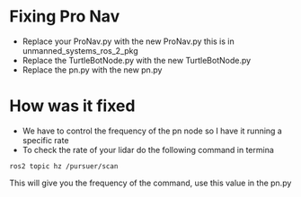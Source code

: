# Fixing Pro Nav
- Replace your ProNav.py with the new ProNav.py this is in unmanned_systems_ros_2_pkg  
- Replace the TurtleBotNode.py with the new TurtleBotNode.py
- Replace the pn.py with the new pn.py

# How was it fixed
- We have to control the frequency of the pn node so I have it running a specific rate  
- To check the rate of your lidar do the following command in termina
```
ros2 topic hz /pursuer/scan
```

This will give you the frequency of the command, use this value in the pn.py

